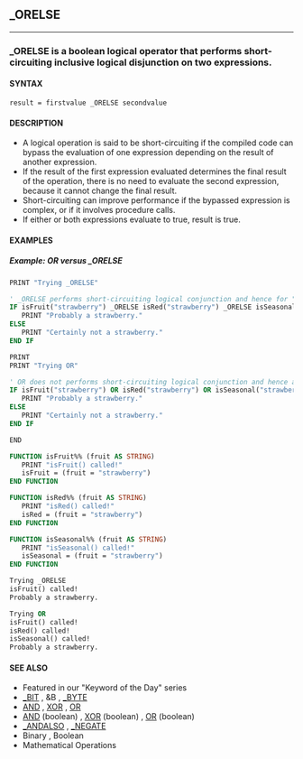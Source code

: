 ## _ORELSE
---

### _ORELSE is a boolean logical operator that performs short-circuiting inclusive logical disjunction on two expressions.

#### SYNTAX

`result = firstvalue _ORELSE secondvalue`

#### DESCRIPTION
* A logical operation is said to be short-circuiting if the compiled code can bypass the evaluation of one expression depending on the result of another expression.
* If the result of the first expression evaluated determines the final result of the operation, there is no need to evaluate the second expression, because it cannot change the final result.
* Short-circuiting can improve performance if the bypassed expression is complex, or if it involves procedure calls.
* If either or both expressions evaluate to true, result is true.


#### EXAMPLES
##### Example: OR versus _ORELSE
```vb
PRINT "Trying _ORELSE"

' _ORELSE performs short-circuiting logical conjunction and hence for "strawberry", only isFruit() is called
IF isFruit("strawberry") _ORELSE isRed("strawberry") _ORELSE isSeasonal("strawberry") THEN
   PRINT "Probably a strawberry."
ELSE
   PRINT "Certainly not a strawberry."
END IF

PRINT
PRINT "Trying OR"

' OR does not performs short-circuiting logical conjunction and hence all is***() functions are called
IF isFruit("strawberry") OR isRed("strawberry") OR isSeasonal("strawberry") THEN
   PRINT "Probably a strawberry."
ELSE
   PRINT "Certainly not a strawberry."
END IF

END

FUNCTION isFruit%% (fruit AS STRING)
   PRINT "isFruit() called!"
   isFruit = (fruit = "strawberry")
END FUNCTION

FUNCTION isRed%% (fruit AS STRING)
   PRINT "isRed() called!"
   isRed = (fruit = "strawberry")
END FUNCTION

FUNCTION isSeasonal%% (fruit AS STRING)
   PRINT "isSeasonal() called!"
   isSeasonal = (fruit = "strawberry")
END FUNCTION
```
  
```vb
Trying _ORELSE
isFruit() called!
Probably a strawberry.

Trying OR
isFruit() called!
isRed() called!
isSeasonal() called!
Probably a strawberry.
```
  


#### SEE ALSO
* Featured in our "Keyword of the Day" series
* [_BIT](./_BIT.md) , &B , [_BYTE](./_BYTE.md)
* [AND](./AND.md) , [XOR](./XOR.md) , [OR](./OR.md)
* [AND](./AND.md) (boolean) , [XOR](./XOR.md) (boolean) , [OR](./OR.md) (boolean)
* [_ANDALSO](./_ANDALSO.md) , [_NEGATE](./_NEGATE.md)
* Binary , Boolean
* Mathematical Operations
